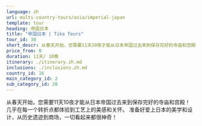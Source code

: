 ```yaml
---
language: zh
url: multi-country-tours/asia/imperial-japan
template: tour
heading: 帝国日本
title: "帝国日本 | Tika Tours"
tour_id: 30
short_descr: 从春天开始，您需要11天10夜才能从日本帝国过去来到保存完好的寺庙和宫殿！ 几乎每一个人都体验到美丽和做工的关怀
price_from: 0
duration: 11天/ 10晚
itinerary: ./itinerary.zh.md
inclusions: ./inclusions.zh.md
country_id: 16
main_category_id: 2
sub_category_id: 20
---
```

从春天开始，您需要11天10夜才能从日本帝国过去来到保存完好的寺庙和宫殿！ 几乎在每一个转折点都体验到工艺上的美感和关怀。 准备好爱上日本的美学和设计，从历史遗迹到商场，一切看起来都很神奇！